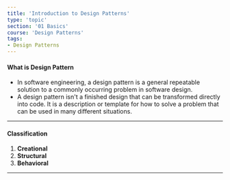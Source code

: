 ```yaml
---
title: 'Introduction to Design Patterns'
type: 'topic'
section: '01 Basics'
course: 'Design Patterns'
tags:
- Design Patterns
---
```

#### What is Design Pattern
- In software engineering, a design pattern is a general repeatable solution to a commonly occurring problem in software design.
- A design pattern isn't a finished design that can be transformed directly into code. It is a description or template for how to solve a problem that can be used in many different situations.

---
#### Classification
1. **Creational**
2. **Structural**
3. **Behavioral**

---